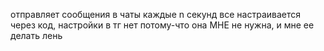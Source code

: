 отправляет сообщения в чаты каждые n секунд
все настраивается через код, настройки в тг нет потому-что она МНЕ не нужна, и мне ее делать лень
